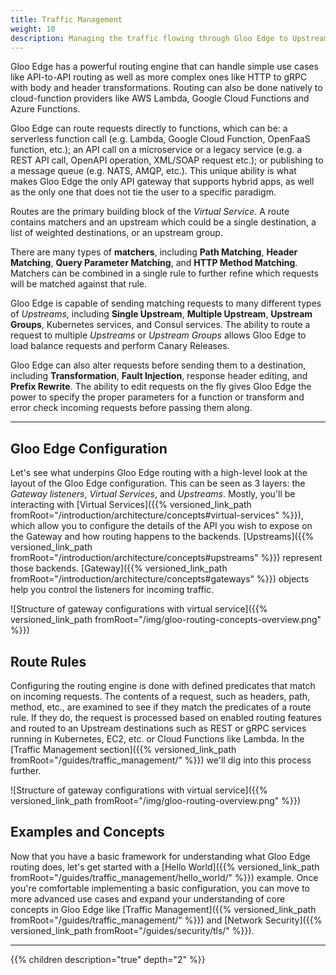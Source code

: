 ```yaml
---
title: Traffic Management
weight: 10
description: Managing the traffic flowing through Gloo Edge to Upstream destinations
---
```


Gloo Edge has a powerful routing engine that can handle simple use cases like API-to-API routing as well as more complex ones like HTTP to gRPC with body and header transformations. Routing can also be done natively to cloud-function providers like AWS Lambda, Google Cloud Functions and Azure Functions.

Gloo Edge can route requests directly to functions, which can be: a serverless function call (e.g. Lambda, Google Cloud Function, OpenFaaS function, etc.); an API call on a microservice or a legacy service (e.g. a REST API call, OpenAPI operation, XML/SOAP request etc.); or publishing to a message queue (e.g. NATS, AMQP, etc.). This unique ability is what makes Gloo Edge the only API gateway that supports hybrid apps, as well as the only one that does not tie the user to a specific paradigm.

Routes are the primary building block of the *Virtual Service*. A route contains matchers and an upstream which could be a single destination, a list of weighted destinations, or an upstream group. 

There are many types of **matchers**, including **Path Matching**, **Header Matching**, **Query Parameter Matching**, and **HTTP Method Matching**. Matchers can be combined in a single rule to further refine which requests will be matched against that rule.

Gloo Edge is capable of sending matching requests to many different types of *Upstreams*, including **Single Upstream**, **Multiple Upstream**, **Upstream Groups**, Kubernetes services, and Consul services. The ability to route a request to multiple *Upstreams* or *Upstream Groups* allows Gloo Edge to load balance requests and perform Canary Releases.

Gloo Edge can also alter requests before sending them to a destination, including **Transformation**, **Fault Injection**, response header editing, and **Prefix Rewrite**. The ability to edit requests on the fly gives Gloo Edge the power to specify the proper parameters for a function or transform and error check incoming requests before passing them along.

---

## Gloo Edge Configuration

Let's see what underpins Gloo Edge routing with a high-level look at the layout of the Gloo Edge configuration. This can be seen as 3 layers: the *Gateway listeners*, *Virtual Services*, and *Upstreams*. Mostly, you'll be interacting with [Virtual Services]({{% versioned_link_path fromRoot="/introduction/architecture/concepts#virtual-services" %}}), which allow you to configure the details of the API you wish to expose on the Gateway and how routing happens to the backends. [Upstreams]({{% versioned_link_path fromRoot="/introduction/architecture/concepts#upstreams" %}}) represent those backends. [Gateway]({{% versioned_link_path fromRoot="/introduction/architecture/concepts#gateways" %}}) objects help you control the listeners for incoming traffic.

![Structure of gateway configurations with virtual service]({{% versioned_link_path fromRoot="/img/gloo-routing-concepts-overview.png" %}})

## Route Rules

Configuring the routing engine is done with defined predicates that match on incoming requests. The contents of a request, such as headers, path, method, etc., are examined to see if they match the predicates of a route rule. If they do, the request is processed based on enabled routing features and routed to an Upstream destinations such as REST or gRPC services running in Kubernetes, EC2, etc. or Cloud Functions like Lambda. In the [Traffic Management section]({{% versioned_link_path fromRoot="/guides/traffic_management/" %}}) we'll dig into this process further.

![Structure of gateway configurations with virtual service]({{% versioned_link_path fromRoot="/img/gloo-routing-overview.png" %}})

## Examples and Concepts

Now that you have a basic framework for understanding what Gloo Edge routing does, let's get started with a [Hello World]({{% versioned_link_path fromRoot="/guides/traffic_management/hello_world/" %}}) example. Once you're comfortable implementing a basic configuration, you can move to more advanced use cases and expand your understanding of core concepts in Gloo Edge like [Traffic Management]({{% versioned_link_path fromRoot="/guides/traffic_management/" %}}) and [Network Security]({{% versioned_link_path fromRoot="/guides/security/tls/" %}}).

---

{{% children description="true" depth="2" %}}
